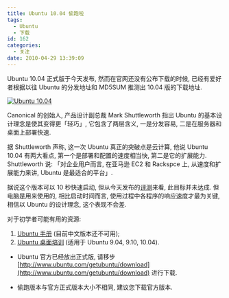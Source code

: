 ```yaml
---
title: Ubuntu 10.04 偷跑啦
tags:
  - Ubuntu
  - 下载
id: 162
categories:
  - 关注
date: 2010-04-29 13:39:09
---
```


Ubuntu 10.04 正式版于今天发布, 然而在官网还没有公布下载的时候, 已经有爱好者根据以往 Ubuntu 的分发地址和 MD5SUM 推测出 10.04 版的下载地址.

[![Ubuntu 10.04](//beamnote-img.oss-cn-shanghai.aliyuncs.com/2010/ubuntu-10-04.png)](//beamnote-img.oss-cn-shanghai.aliyuncs.com/2010/ubuntu-10-04.png)<!-- more -->

Canonical 的创始人, 产品设计副总裁 Mark Shuttleworth 指出 Ubuntu 的基本设计理念是使其变得更「轻巧」, 它包含了两层含义, 一是分发容易, 二是在服务器和桌面上部署快速.

据 Shuttleworth 声称, 这一次 Ubuntu 真正的突破点是云计算, 他说 Ubuntu 10.04 有两大看点, 第一个是部署和配置的速度相当快, 第二是它的扩展能力. Shuttleworth 说: 「对企业用户而言, 在亚马逊 EC2 和 Rackspce 上, 从速度和扩展能力来讲, Ubuntu 是最适合的平台」.

据说这个版本可以 10 秒快速启动, 但从今天发布的[评测](http://www.cnbeta.com/articles/109874.htm)来看, 此目标并未达成. 但电脑是用来使用的, 相比启动时间而言, 使用过程中各程序的响应速度才最为关键, 相信以 Ubuntu 的设计理念, 这个表现不会差.

对于初学者可能有用的资源:

1. [Ubuntu 手册](http://ubuntu-manual.org/) (目前中文版本还不可用);
2. [Ubuntu 桌面培训](http://people.ubuntu.com/~happyaron/udc-cn/) (适用于 Ubuntu 9.04, 9.10, 10.04).
* Ubuntu 官方已经放出正式版, 请移步 [http://www.ubuntu.com/getubuntu/download](http://www.ubuntu.com/getubuntu/download) 进行下载.

* 偷跑版本与官方正式版本大小不相同, 建议您下载官方版本.
